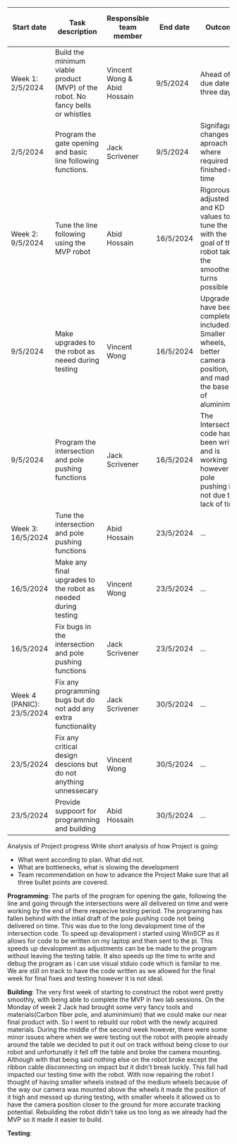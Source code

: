 | Start date | Task description | Responsible team member | End date | Outcome | Actual progress as per date |
| ------ | ------ | ------ | ------ | ------ | ------ |
| Week 1: 2/5/2024| Build the minimum viable product (MVP) of the robot. No fancy bells or whistles| Vincent Wong & Abid Hossain| 9/5/2024| Ahead of due date by three days|
| 2/5/2024|Program the gate opening and basic line following functions.|Jack Scrivener|9/5/2024|Signifagant changes to aproach where required but finished on time|
| Week 2: 9/5/2024|Tune the line following using the MVP robot|Abid Hossain| 16/5/2024|Rigorously adjusted KP and KD values to tune the PID with the goal of the robot taking the smoothest turns possible|
| 9/5/2024|Make upgrades to the robot as neeed during testing| Vincent Wong|16/5/2024 |Upgrades have been completed it included: Smaller wheels, better camera position, and made the base out of aluminimium|
| 9/5/2024|Program the intersection and pole pushing functions |Jack Scrivener |16/5/2024 |The Intersection code has been written and is working however the pole pushing is not due to lack of time|
| Week 3: 16/5/2024|Tune the intersection and pole pushing functions| Abid Hossain| 23/5/2024|...|
| 16/5/2024|Make any final upgrades to the robot as needed during testing|Vincent Wong| 23/5/2024|...|
| 16/5/2024|Fix bugs in the intersection and pole pushing functions|Jack Scrivener| 23/5/2024|...|
| Week 4 (PANIC): 23/5/2024|Fix any programming bugs but do not add any extra functionality|Jack Scrivener| 30/5/2024|...|
| 23/5/2024|Fix any critical design descions but do not anything unnessecary|Vincent Wong| 30/5/2024|...|
| 23/5/2024|Provide suppoort for programming and building|Abid Hossain| 30/5/2024|...|

Analysis of Project progress
Write short analysis of how Project is going:
- What went according to plan. What did not.
- What are bottlenecks, what is slowing the development
- Team recommendation on how to advance the Project
Make sure that all three bullet points are covered.

**Programming**:
The parts of the program for opening the gate, following the line and going through the intersections were all delivered on time and were working by the end of there respecive testing period. The programing has fallen behind with the intial draft of the pole pushing code not being delivered on time. This was due to the long devalopment time of the intersection code. To speed up devalopment i started using WinSCP as it allows for code to be written on my laptop and then sent to the pi. This speeds up devalopment as adjustments can be be made to the program without leaving the testing table. It also speeds up the time to write and debug the program as i can use visual stduio code which is familar to me. We are still on track to have the code written as we allowed for the final week for final fixes and testing however it is not ideal.

**Building**:
The very first week of starting to construct the robot went pretty smoothly, with being able to complete the MVP in two lab sessions. On the Monday of week 2 Jack had brought some very fancy tools and materials(Carbon fiber pole, and aluminimium) that we could make our near final product with. So I went to rebuild our robot with the newly acquired materials. During the middle of the second week however, there were some minor issues where when we were testing out the robot with people already around the table we decided to put it out on track without being close to our robot and unfortunatly it fell off the table and broke the camera mounting. Although with that being said nothing else on the robot broke except the ribbon cable disconnecting on impact but it didn't break luckly. This fall had impacted our testing time with the robot. With now repairing the robot I thought of having smaller wheels instead of the medium wheels because of the way our camera was mounted above the wheels it made the position of it high and messed up during testing, with smaller wheels it allowed us to have the camera position closer to the ground for more accurate tracking potential. Rebuilding the robot didn't take us too long as we already had the MVP so it made it easier to build.

**Testing**: